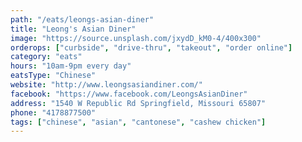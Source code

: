 ```yaml
---
path: "/eats/leongs-asian-diner"
title: "Leong's Asian Diner"
image: "https://source.unsplash.com/jxydD_kM0-4/400x300"
orderops: ["curbside", "drive-thru", "takeout", "order online"]
category: "eats"
hours: "10am-9pm every day"
eatsType: "Chinese"
website: "http://www.leongsasiandiner.com/"
facebook: "https://www.facebook.com/LeongsAsianDiner"
address: "1540 W Republic Rd Springfield, Missouri 65807"
phone: "4178877500"
tags: ["chinese", "asian", "cantonese", "cashew chicken"]
---
```

